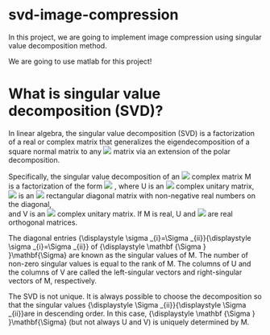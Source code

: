 # svd-image-compression


In this project, we are going to implement image compression using singular value decomposition method.


We are going to use matlab for this project!


# What is singular value decomposition (SVD)?


In linear algebra, the singular value decomposition (SVD) is a factorization of a real or complex matrix that generalizes the eigendecomposition of a  square normal matrix to any <img src="https://latex.codecogs.com/svg.latex?\normalsize&space;m{\times}n"/> matrix  via an extension of the polar decomposition.


Specifically, the singular value decomposition of an <img src="https://latex.codecogs.com/svg.latex?\normalsize&space;m{\times}n"/> complex matrix M<br> is a factorization of the form <img src="https://latex.codecogs.com/svg.latex?\normalsize&space;U{\Sigma}V^{*}" /> , where U is an <img src="https://latex.codecogs.com/svg.latex?\normalsize&space;m{\times} m"/> complex unitary matrix, <img src="https://latex.codecogs.com/svg.latex?\normalsize&space;\Sigma "/>  is an <img src="https://latex.codecogs.com/svg.latex?\normalsize&space;m{\times}n"/> rectangular diagonal matrix with non-negative real numbers on the diagonal, <br>and V is an <img src="https://latex.codecogs.com/svg.latex?\normalsize&space;n{\times} n"/>  complex unitary matrix. If M is real, U and <img src="https://latex.codecogs.com/svg.latex?\normalsize&space;V^{T} = V^{*}"/> are real orthogonal matrices.


The diagonal entries {\displaystyle \sigma _{i}=\Sigma _{ii}}{\displaystyle \sigma _{i}=\Sigma _{ii}} of {\displaystyle \mathbf {\Sigma } }\mathbf{\Sigma} are known as the singular values of M. The number of non-zero singular values is equal to the rank of M. The columns of U and the columns of V are called the left-singular vectors and right-singular vectors of M, respectively.

The SVD is not unique. It is always possible to choose the decomposition so that the singular values {\displaystyle \Sigma _{ii}}{\displaystyle \Sigma _{ii}}are in descending order. In this case, {\displaystyle \mathbf {\Sigma } }\mathbf{\Sigma} (but not always U and V) is uniquely determined by M.
